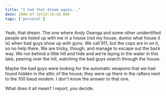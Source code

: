 ```yaml
---
title: "I had that dream again..."
date: 2006-07-15T13:19:58.000
tags: ['personal']
---
```


Yeah, that dream. The one where Andy Osenga and some other unidentified people are holed up with me in a house (not my house, dunno what house it is) when bad guys show up with guns. We call 911, but the cops are in on it, so no help there. We are tricky, though, and manage to escape out the back way. We run behind a little hill and hide and we're laying in the water in this lake, peering over the hill, watching the bad guys search through the house.

Maybe the bad guys were looking for the automatic weapons that we had found hidden in the attic of the house; they were up there in the rafters next to the 100 baud modem. I don't know the answer to that one.

What does it all mean? I report, you decide.
